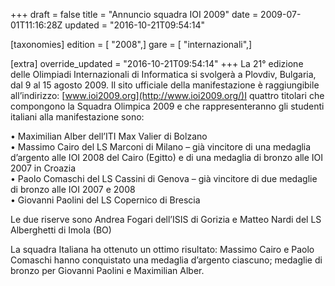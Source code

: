 +++
draft = false
title = "Annuncio squadra IOI 2009"
date = 2009-07-01T11:16:28Z
updated = "2016-10-21T09:54:14"

[taxonomies]
edition = [ "2008",]
gare = [ "internazionali",]

[extra]
override_updated = "2016-10-21T09:54:14"
+++
La 21° edizione delle Olimpiadi Internazionali di Informatica si svolgerà a Plovdiv, Bulgaria, dal 9 al 15 agosto 2009. Il sito ufficiale della manifestazione è raggiungibile all’indirizzo: [www.ioi2009.org](http://www.ioi2009.org/)I quattro titolari che compongono la Squadra Olimpica 2009 e che rappresenteranno gli studenti italiani alla manifestazione sono:

• Maximilian Alber dell’ITI Max Valier di Bolzano<br/>• Massimo Cairo del LS Marconi di Milano – già vincitore di una medaglia d’argento alle IOI 2008 del Cairo (Egitto) e di una medaglia di bronzo alle IOI 2007 in Croazia<br/>• Paolo Comaschi del LS Cassini di Genova – già vincitore di due medaglie di bronzo alle IOI 2007 e 2008<br/>• Giovanni Paolini del LS Copernico di Brescia

Le due riserve sono Andrea Fogari dell’ISIS di Gorizia e Matteo Nardi del LS Alberghetti di Imola (BO)

La squadra Italiana ha ottenuto un ottimo risultato: Massimo Cairo e Paolo Comaschi hanno conquistato una medaglia d’argento ciascuno; medaglie di bronzo per Giovanni Paolini e Maximilian Alber.
